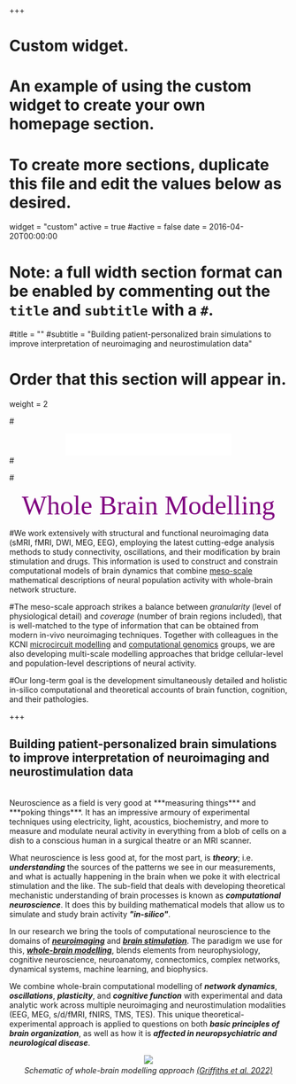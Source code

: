 +++
# Custom widget.
# An example of using the custom widget to create your own homepage section.
# To create more sections, duplicate this file and edit the values below as desired.
widget = "custom"
active = true
#active = false
date = 2016-04-20T00:00:00

# Note: a full width section format can be enabled by commenting out the `title` and `subtitle` with a `#`.
#title = ""
#subtitle = "Building patient-personalized brain simulations to improve interpretation of neuroimaging and neurostimulation data"

# Order that this section will appear in.
weight = 2

#<div align="center"> <img src="/img/CAMH_Horz_logo_w_Krembil_KO.png" align="center" margin="15px 15px 15px 15px" width="300" /> </div>
#<br>

#<div align="center"> <font face="calibri" color="purple" weight="bold" size=12> Whole Brain Modelling </font> </div>

#We work extensively with structural and functional neuroimaging data (sMRI, fMRI, DWI, MEG, EEG), employing the latest cutting-edge analysis methods to study connectivity, oscillations, and their modification by brain stimulation and drugs. This information is used to construct and constrain computational models of brain dynamics that combine [meso-scale](http://www.scholarpedia.org/article/Mesoscopic_brain_dynamics) mathematical descriptions of neural population activity with whole-brain network structure. 

#The meso-scale approach strikes a balance between *granularity* (level of physiological detail) and *coverage* (number of brain regions included), that is well-matched to the type of information that can be obtained from modern in-vivo neuroimaging techniques. Together with colleagues in the KCNI [microcircuit modelling](www.haylab.com) and [computational genomics](https://triplab.org/) groups, we are also developing multi-scale modelling approaches that bridge cellular-level and population-level descriptions of neural activity. 

#Our long-term goal is the development simultaneously detailed and holistic in-silico computational and theoretical accounts of brain function, cognition, and their pathologies. 

+++
## Building patient-personalized brain simulations to improve interpretation of neuroimaging and neurostimulation data
<br>
Neuroscience as a field is very good at ***measuring things*** and ***poking things***. It has an impressive armoury of experimental techniques using electricity, light, acoustics, biochemistry, and more to measure and modulate neural activity in everything from a blob of cells on a dish to a conscious human in a surgical theatre or an MRI scanner. 

What neuroscience is less good at, for the most part, is ***theory***; i.e. ***understanding*** the sources of the patterns we see in our measurements, and what is actually happening in the brain when we poke it with electrical stimulation and the like. The sub-field that deals with developing theoretical mechanistic understanding of brain processes is known as ***computational neuroscience***. It does this by building mathematical models that allow us to simulate and study brain activity ***"in-silico"***. 

In our research we bring the tools of computational neuroscience to the domains of [***neuroimaging***](addlink) and [***brain stimulation***](https://www.brainstimjrnl.com). The paradigm we use for this, [***whole-brain modelling***](publication/2022-griffiths-et-al-wbm-pastpresentfuture/), blends elements from neurophysiology, cognitive neuroscience, neuroanatomy, connectomics, complex networks, dynamical systems, machine learning, and biophysics. 

We combine whole-brain computational modelling of ***network dynamics***, ***oscillations***, ***plasticity***, and ***cognitive function*** with experimental and data analytic work across multiple neuroimaging and neurostimulation modalities (EEG, MEG, s/d/fMRI, fNIRS, TMS, TES). This unique theoretical-experimental approach is applied to questions on both ***basic principles of brain organization***, as well as how it is ***affected in neuropsychiatric and neurological disease***.

<div align="center"> <img src="/img/wbm_diagram_inverted.png" margin="15px 15px 15px 15px" width="800" /> </div>
<div align="center"> <i> Schematic of whole-brain modelling approach <a href="publication/2022-griffiths-et-al-wbm-pastpresentfuture/">(Griffiths et al. 2022)</a></i></div>
<br>



